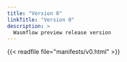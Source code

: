 ```yaml
---
title: "Version 0"
linkTitle: "Version 0"
description: >
  Wasmflow preview release version
---
```


{{< readfile file="manifests/v0.html" >}}
